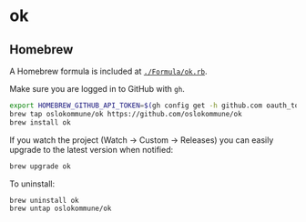 # ok

## Homebrew

A Homebrew formula is included at [`./Formula/ok.rb`](Formula/ok.rb).

Make sure you are logged in to GitHub with `gh`.

```sh
export HOMEBREW_GITHUB_API_TOKEN=$(gh config get -h github.com oauth_token)
brew tap oslokommune/ok https://github.com/oslokommune/ok
brew install ok
```

If you watch the project (Watch → Custom → Releases) you can easily upgrade to the latest version when notified:

```sh
brew upgrade ok
```

To uninstall:

```sh
brew uninstall ok
brew untap oslokommune/ok
```
